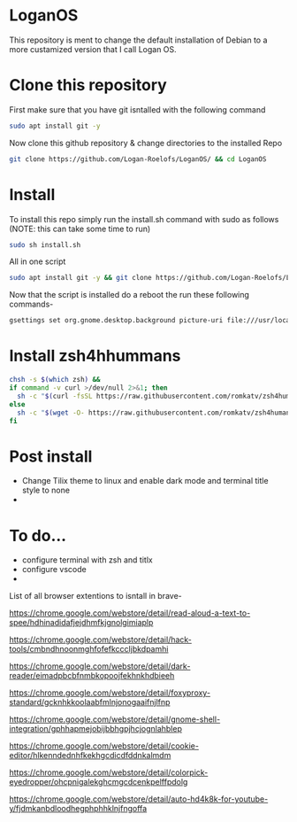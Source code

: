 # LoganOS

This repository is ment to change the default installation of Debian to a more custamized version that I call Logan OS.

# Clone this repository 
First make sure that you have git isntalled with the following command 
```bash
sudo apt install git -y
```
Now clone this github repository & change directories to the installed Repo 
```bash
git clone https://github.com/Logan-Roelofs/LoganOS/ && cd LoganOS
```
# Install
To install this repo simply run the install.sh command with sudo as follows (NOTE: this can take some time to run)
```bash
sudo sh install.sh
```

All in one script 
```bash
sudo apt install git -y && git clone https://github.com/Logan-Roelofs/LoganOS/ && cd LoganOS && sudo sh install.sh
```


Now that the script is installed do a reboot the run these following commands-
```bash 
gsettings set org.gnome.desktop.background picture-uri file:///usr/local/share/backgrounds/wallpaper.jpg && gsettings set org.gnome.desktop.background picture-uri-dark file:///usr/local/share/backgrounds/wallpaper.jpg && gsettings set org.gnome.desktop.interface color-scheme 'prefer-dark' 
```


# Install zsh4hhummans

```bash 
chsh -s $(which zsh) && 
if command -v curl >/dev/null 2>&1; then
  sh -c "$(curl -fsSL https://raw.githubusercontent.com/romkatv/zsh4humans/v5/install)" && 
else
  sh -c "$(wget -O- https://raw.githubusercontent.com/romkatv/zsh4humans/v5/install)"
fi
```

# Post install 

- Change Tilix theme to linux and enable dark mode and terminal title style to none
- 

# To do...

- configure terminal with zsh and titlx
- configure vscode
- 


List of all browser extentions to isntall in brave- 

https://chrome.google.com/webstore/detail/read-aloud-a-text-to-spee/hdhinadidafjejdhmfkjgnolgimiaplp

https://chrome.google.com/webstore/detail/hack-tools/cmbndhnoonmghfofefkcccljbkdpamhi

https://chrome.google.com/webstore/detail/dark-reader/eimadpbcbfnmbkopoojfekhnkhdbieeh

https://chrome.google.com/webstore/detail/foxyproxy-standard/gcknhkkoolaabfmlnjonogaaifnjlfnp

https://chrome.google.com/webstore/detail/gnome-shell-integration/gphhapmejobijbbhgpjhcjognlahblep

https://chrome.google.com/webstore/detail/cookie-editor/hlkenndednhfkekhgcdicdfddnkalmdm

https://chrome.google.com/webstore/detail/colorpick-eyedropper/ohcpnigalekghcmgcdcenkpelffpdolg

https://chrome.google.com/webstore/detail/auto-hd4k8k-for-youtube-y/fjdmkanbdloodhegphphhklnjfngoffa

